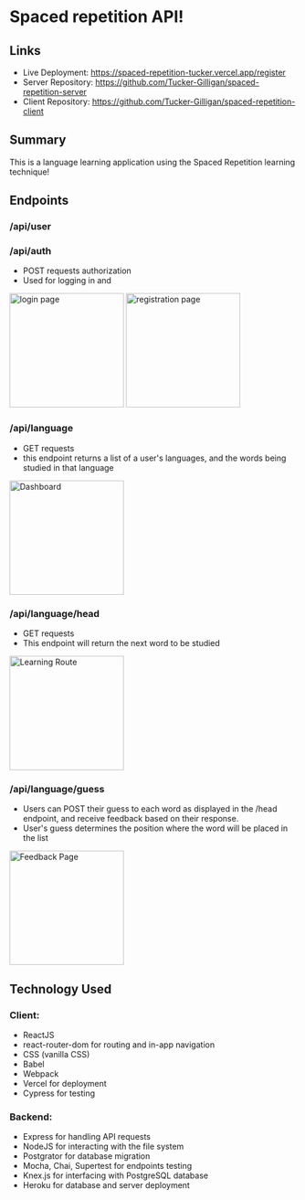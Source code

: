 # Spaced repetition API!
## Links
- Live Deployment: https://spaced-repetition-tucker.vercel.app/register
- Server Repository: https://github.com/Tucker-Gilligan/spaced-repetition-server
- Client Repository: https://github.com/Tucker-Gilligan/spaced-repetition-client

## Summary

This is a language learning application using the Spaced Repetition learning technique!

## Endpoints

### /api/user
### /api/auth

- POST requests authorization
- Used for logging in and 

<img src="https://user-images.githubusercontent.com/72029209/110063754-bd737380-7d39-11eb-9fd2-880f6e7e7472.png" alt="login page" width="200px">

<img src="https://user-images.githubusercontent.com/72029209/110064478-2ad3d400-7d3b-11eb-8e32-1c5f4c126af9.png" alt="registration page" width="200px">



### /api/language

- GET requests
- this endpoint returns a list of a user's languages, and the words being studied in that language

<img src="https://user-images.githubusercontent.com/72029209/110063756-be0c0a00-7d39-11eb-9f78-63addc5de556.png" alt="Dashboard" width="200px" />



### /api/language/head

- GET requests
- This endpoint will return the next word to be studied

<img src="https://user-images.githubusercontent.com/72029209/110063757-be0c0a00-7d39-11eb-9747-65ea4662ca7d.png" alt="Learning Route" width="200px" />


### /api/language/guess
- Users can POST their guess to each word as displayed in the /head endpoint, and receive feedback based on their response.
- User's guess determines the position where the word will be placed in the list
<img src="https://user-images.githubusercontent.com/72029209/110063761-be0c0a00-7d39-11eb-9fc4-0eeff67a6a4a.png" alt="Feedback Page" width="200px" />

## Technology Used

### Client:

- ReactJS
- react-router-dom for routing and in-app navigation
- CSS (vanilla CSS)
- Babel
- Webpack
- Vercel for deployment
- Cypress for testing

### Backend:

- Express for handling API requests
- NodeJS for interacting with the file system
- Postgrator for database migration
- Mocha, Chai, Supertest for endpoints testing
- Knex.js for interfacing with PostgreSQL database
- Heroku for database and server deployment
